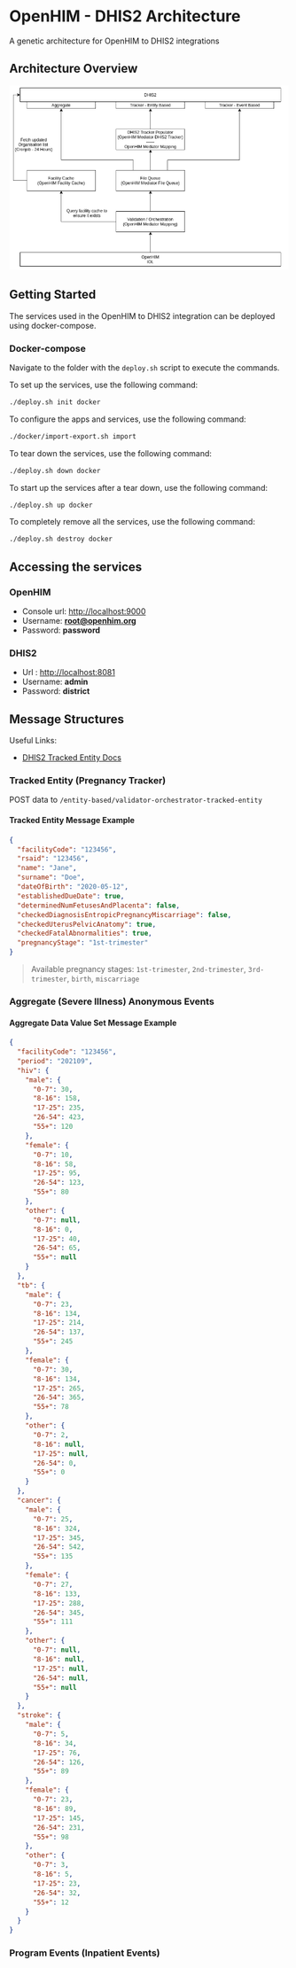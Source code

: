 # OpenHIM - DHIS2 Architecture

A genetic architecture for OpenHIM to DHIS2 integrations

## Architecture Overview

![OpenHIM DHIS2 Architecture](https://github.com/jembi/openhim-dhis2-architecture/blob/master/OpenHIM%20-%20DHIS2%20Architecture-Arch%202.png)

## Getting Started

The services used in the OpenHIM to DHIS2 integration can be deployed using docker-compose.

### Docker-compose

Navigate to the folder with the `deploy.sh` script to execute the commands.

To set up the services, use the following command:

```sh
./deploy.sh init docker
```

To configure the apps and services, use the following command:

```bash
./docker/import-export.sh import
```

To tear down the services, use the following command:

```bash
./deploy.sh down docker
```

To start up the services after a tear down, use the following command:

```bash
./deploy.sh up docker
```

To completely remove all the services, use the following command:

```bash
./deploy.sh destroy docker
```

## Accessing the services

### OpenHIM

- Console url: <http://localhost:9000>
- Username: **root@openhim.org**
- Password: **password**

### DHIS2

- Url : <http://localhost:8081>
- Username: **admin**
- Password: **district**

## Message Structures

Useful Links:

- [DHIS2 Tracked Entity Docs](https://docs.dhis2.org/2.34/en/dhis2_developer_manual/web-api.html#tracked-entity-instance-management)

### Tracked Entity (Pregnancy Tracker)

POST data to `/entity-based/validator-orchestrator-tracked-entity`

#### Tracked Entity Message Example

```json
{
  "facilityCode": "123456",
  "rsaid": "123456",
  "name": "Jane",
  "surname": "Doe",
  "dateOfBirth": "2020-05-12",
  "establishedDueDate": true,
  "determinedNumFetusesAndPlacenta": false,
  "checkedDiagnosisEntropicPregnancyMiscarriage": false,
  "checkedUterusPelvicAnatomy": true,
  "checkedFatalAbnormalities": true,
  "pregnancyStage": "1st-trimester"
}
```

> Available pregnancy stages: `1st-trimester`, `2nd-trimester`, `3rd-trimester`, `birth`, `miscarriage`

### Aggregate (Severe Illness) Anonymous Events

#### Aggregate Data Value Set Message Example

```json
{
  "facilityCode": "123456",
  "period": "202109",
  "hiv": {
    "male": {
      "0-7": 30,
      "8-16": 158,
      "17-25": 235,
      "26-54": 423,
      "55+": 120
    },
    "female": {
      "0-7": 10,
      "8-16": 58,
      "17-25": 95,
      "26-54": 123,
      "55+": 80
    },
    "other": {
      "0-7": null,
      "8-16": 0,
      "17-25": 40,
      "26-54": 65,
      "55+": null
    }
  },
  "tb": {
    "male": {
      "0-7": 23,
      "8-16": 134,
      "17-25": 214,
      "26-54": 137,
      "55+": 245
    },
    "female": {
      "0-7": 30,
      "8-16": 134,
      "17-25": 265,
      "26-54": 365,
      "55+": 78
    },
    "other": {
      "0-7": 2,
      "8-16": null,
      "17-25": null,
      "26-54": 0,
      "55+": 0
    }
  },
  "cancer": {
    "male": {
      "0-7": 25,
      "8-16": 324,
      "17-25": 345,
      "26-54": 542,
      "55+": 135
    },
    "female": {
      "0-7": 27,
      "8-16": 133,
      "17-25": 288,
      "26-54": 345,
      "55+": 111
    },
    "other": {
      "0-7": null,
      "8-16": null,
      "17-25": null,
      "26-54": null,
      "55+": null
    }
  },
  "stroke": {
    "male": {
      "0-7": 5,
      "8-16": 34,
      "17-25": 76,
      "26-54": 126,
      "55+": 89
    },
    "female": {
      "0-7": 23,
      "8-16": 89,
      "17-25": 145,
      "26-54": 231,
      "55+": 98
    },
    "other": {
      "0-7": 3,
      "8-16": 5,
      "17-25": 23,
      "26-54": 32,
      "55+": 12
    }
  }
}
```

### Program Events (Inpatient Events)
